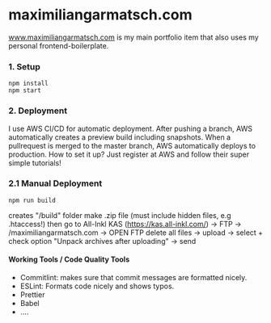 # maximiliangarmatsch.com
www.maximiliangarmatsch.com is my main portfolio item that also uses my personal frontend-boilerplate. 

### 1. Setup
```
npm install
npm start
```

### 2. Deployment
I use AWS CI/CD for automatic deployment. 
After pushing a branch, AWS automatically creates a preview build including snapshots. 
When a pullrequest is merged to the master branch, AWS automatically deploys to production.
How to set it up?
Just register at AWS and follow their super simple tutorials!

### 2.1 Manual Deployment
```
npm run build
```
creates "/build" folder
make .zip file  (must include hidden files, e.g .htaccess!)
then go to All-Inkl KAS (https://kas.all-inkl.com/) -> FTP -> /maximiliangarmatsch.com -> OPEN FTP
delete all files
-> upload
-> select + check option "Unpack archives after uploading"
-> send


#### Working Tools / Code Quality Tools
- Commitlint: makes sure that commit messages are formatted nicely.
- ESLint: Formats code nicely and shows typos.
- Prettier
- Babel
- ....
